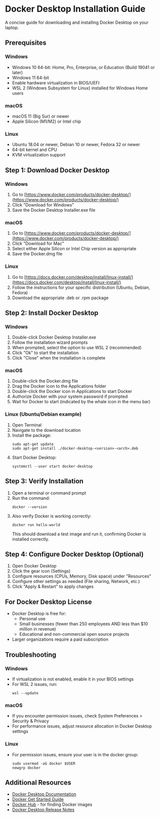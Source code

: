 # Docker Desktop Installation Guide

A concise guide for downloading and installing Docker Desktop on your laptop.

## Prerequisites

### Windows
- Windows 10 64-bit: Home, Pro, Enterprise, or Education (Build 19041 or later)
- Windows 11 64-bit
- Enable hardware virtualization in BIOS/UEFI
- WSL 2 (Windows Subsystem for Linux) installed for Windows Home users

### macOS
- macOS 11 (Big Sur) or newer
- Apple Silicon (M1/M2) or Intel chip

### Linux
- Ubuntu 18.04 or newer, Debian 10 or newer, Fedora 32 or newer
- 64-bit kernel and CPU
- KVM virtualization support

## Step 1: Download Docker Desktop

### Windows
1. Go to [https://www.docker.com/products/docker-desktop/](https://www.docker.com/products/docker-desktop/)
2. Click "Download for Windows"
3. Save the Docker Desktop Installer.exe file

### macOS
1. Go to [https://www.docker.com/products/docker-desktop/](https://www.docker.com/products/docker-desktop/)
2. Click "Download for Mac"
3. Select either Apple Silicon or Intel Chip version as appropriate
4. Save the Docker.dmg file

### Linux
1. Go to [https://docs.docker.com/desktop/install/linux-install/](https://docs.docker.com/desktop/install/linux-install/)
2. Follow the instructions for your specific distribution (Ubuntu, Debian, Fedora)
3. Download the appropriate .deb or .rpm package

## Step 2: Install Docker Desktop

### Windows
1. Double-click Docker Desktop Installer.exe
2. Follow the installation wizard prompts
3. When prompted, select the option to use WSL 2 (recommended)
4. Click "Ok" to start the installation
5. Click "Close" when the installation is complete

### macOS
1. Double-click the Docker.dmg file
2. Drag the Docker icon to the Applications folder
3. Double-click the Docker icon in Applications to start Docker
4. Authorize Docker with your system password if prompted
5. Wait for Docker to start (indicated by the whale icon in the menu bar)

### Linux (Ubuntu/Debian example)
1. Open Terminal
2. Navigate to the download location
3. Install the package:
   ```
   sudo apt-get update
   sudo apt-get install ./docker-desktop-<version>-<arch>.deb
   ```
4. Start Docker Desktop:
   ```
   systemctl --user start docker-desktop
   ```

## Step 3: Verify Installation

1. Open a terminal or command prompt
2. Run the command:
   ```
   docker --version
   ```
3. Also verify Docker is working correctly:
   ```
   docker run hello-world
   ```
   This should download a test image and run it, confirming Docker is installed correctly.

## Step 4: Configure Docker Desktop (Optional)

1. Open Docker Desktop
2. Click the gear icon (Settings)
3. Configure resources (CPUs, Memory, Disk space) under "Resources"
4. Configure other settings as needed (File sharing, Network, etc.)
5. Click "Apply & Restart" to apply changes

## For Docker Desktop License

- Docker Desktop is free for:
  - Personal use
  - Small businesses (fewer than 250 employees AND less than $10 million in revenue)
  - Educational and non-commercial open source projects
- Larger organizations require a paid subscription

## Troubleshooting

### Windows
- If virtualization is not enabled, enable it in your BIOS settings
- For WSL 2 issues, run:
  ```
  wsl --update
  ```

### macOS
- If you encounter permission issues, check System Preferences > Security & Privacy
- For performance issues, adjust resource allocation in Docker Desktop settings

### Linux
- For permission issues, ensure your user is in the docker group:
  ```
  sudo usermod -aG docker $USER
  newgrp docker
  ```

## Additional Resources

- [Docker Desktop Documentation](https://docs.docker.com/desktop/)
- [Docker Get Started Guide](https://docs.docker.com/get-started/)
- [Docker Hub](https://hub.docker.com/) - for finding Docker images
- [Docker Desktop Release Notes](https://docs.docker.com/desktop/release-notes/)